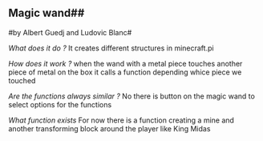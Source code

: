 ## Magic wand##
#by Albert Guedj and Ludovic Blanc#

*What does it do ?*
It creates different structures in minecraft.pi

*How does it work ?*
when the wand with a metal piece touches another piece of metal on the box it calls a function depending whice piece we touched

*Are the functions always similar ?*
No there is button on the magic wand to select options for the functions

*What function exists*
For now there is a function creating a mine and another transforming block around the player like King Midas

